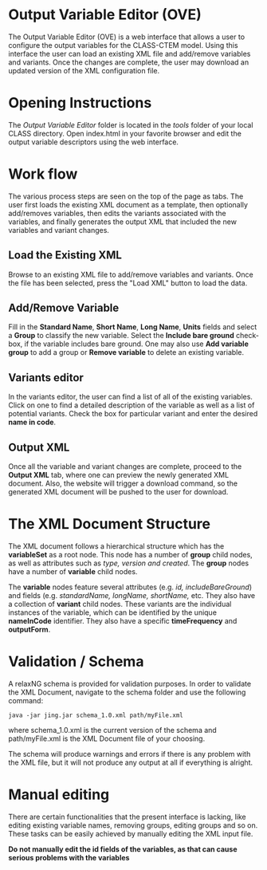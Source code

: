 Output Variable Editor (OVE)
========

The Output Variable Editor (OVE) is a web interface that allows a user to configure the output variables for the CLASS-CTEM model. Using this interface the user can load an existing XML file and add/remove variables and variants. Once the changes are complete, the user may download an updated version of the XML configuration file.

# Opening Instructions
The *Output Variable Editor* folder is located in the *tools* folder of your local CLASS directory.
Open index.html in your favorite browser and edit the output variable descriptors using the web interface.

# Work flow
The various process steps are seen on the top of the page as tabs. The user first loads the existing XML document as a template, then optionally add/removes variables, then edits the variants associated with the variables, and finally generates the output XML that included the new variables and variant changes.
## Load the Existing XML
Browse to an existing XML file to add/remove variables and variants. Once the file has been selected, press the "Load XML" button to load the data.
## Add/Remove Variable
Fill in the **Standard Name**, **Short Name**, **Long Name**, **Units** fields and select a **Group** to classify the new variable. Select the **Include bare ground** check-box, if the variable includes bare ground. One may also use **Add variable group** to add a group or **Remove variable** to delete an existing variable.
## Variants editor
In the variants editor, the user can find a list of all of the existing variables. Click on one to find a detailed description of the variable as well as a list of potential variants. Check the box for particular variant and enter the desired **name in code**.
## Output XML
Once all the variable and variant changes are complete, proceed to the **Output XML** tab, where one can preview the newly generated XML document. Also, the website will trigger a download command, so the generated XML document will be pushed to the user for download.

# The XML Document Structure
The XML document follows a hierarchical structure which has the **variableSet** as a root node. This node has a number of **group** child nodes, as well as attributes such as *type, version and created*. The **group** nodes have a number of **variable** child nodes.

The **variable** nodes feature several attributes (e.g. *id, includeBareGround*) and fields (e.g. *standardName, longName, shortName,* etc. They also have a collection of **variant** child nodes. These variants are the individual instances of the variable, which can be identified by the unique **nameInCode** identifier. They also have a specific **timeFrequency** and **outputForm**.

# Validation / Schema
A relaxNG schema is provided for validation purposes.
In order to validate the XML Document, navigate to the schema folder and use the following command:

`java -jar jing.jar schema_1.0.xml path/myFile.xml`

where schema_1.0.xml is the current version of the schema and path/myFile.xml is the XML Document file of your choosing.

The schema will produce warnings and errors if there is any problem with the XML file, but it will not produce any output at all if everything is alright.

# Manual editing
There are certain functionalities that the present interface is lacking, like editing existing variable names, removing groups, editing groups and so on.
These tasks can be easily achieved by manually editing the XML input file.

**Do not manually edit the id fields of the variables, as that can cause serious problems with the variables**